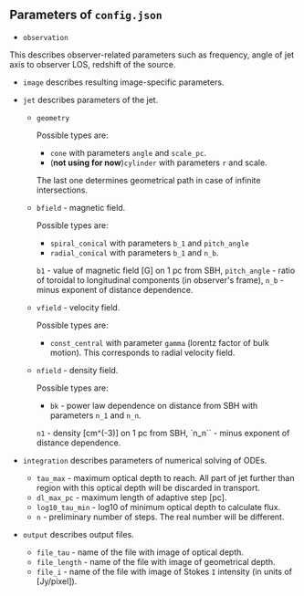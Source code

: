 ## Parameters of ``config.json``
 
 * ``observation``
 
 This describes observer-related parameters such as
 frequency, angle of jet axis to observer LOS, redshift
 of the source.
 
 * ``image`` describes resulting image-specific parameters.
 
 * ``jet`` describes parameters of the jet.
 
    * ``geometry``
        
        Possible types are:
        * ``cone`` with parameters ``angle`` and ``scale_pc``.
        * (**not using for now**)``cylinder`` with parameters ``r`` and scale.
        
        The last one determines geometrical path in case of infinite
        intersections.
        
    * ``bfield`` - magnetic field.
    
        Possible types are:
        * ``spiral_conical`` with parameters ``b_1`` and ``pitch_angle``
        * ``radial_conical`` with parameters ``b_1`` and ``n_b``.
        
        ``b1`` - value of magnetic field [G] on 1 pc from SBH, ``pitch_angle`` -
        ratio of toroidal to longitudinal components (in observer's frame),
        ``n_b`` - minus exponent of distance dependence.
        
    * ``vfield`` - velocity field.
    
        Possible types are:
        * ``const_central`` with parameter ``gamma`` (lorentz factor of bulk
        motion). This corresponds to radial velocity field.
        
    * ``nfield`` - density field.
    
        Possible types are:
        * ``bk`` - power law dependence on distance from SBH with parameters
        ``n_1`` and ``n_n``.
        
        ``n1`` - density [cm^(-3)] on 1 pc from SBH, `n_n`` - minus exponent of
        distance dependence.
  
 * ``integration`` describes parameters of numerical solving of ODEs.
 
    * ``tau_max`` - maximum optical depth to reach. All part of jet further than
    region with this optical depth will be discarded in transport.
    * ``dl_max_pc`` - maximum length of adaptive step [pc].
    * ``log10_tau_min`` - log10 of minimum optical depth to calculate flux.
    * ``n`` - preliminary number of steps. The real number will be different.
    
 * ``output`` describes output files.
 
    * ``file_tau`` - name of the file with image of optical depth.
    * ``file_length`` - name of the file with image of geometrical depth.
    * ``file_i`` - name of the file with image of Stokes ``I`` intensity (in
    units of [Jy/pixel]).
    